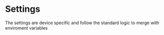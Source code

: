 # Settings

 The settings are device specific and follow the standard logic to merge with enviroment variables
